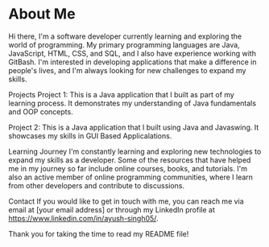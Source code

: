 # About Me
Hi there, I'm a software developer currently learning and exploring the world of programming. My primary programming languages are Java, JavaScript, HTML, CSS, and SQL, and I also have experience working with GitBash. I'm interested in developing applications that make a difference in people's lives, and I'm always looking for new challenges to expand my skills.

Projects
Project 1: This is a Java application that I built as part of my learning process. It demonstrates my understanding of Java fundamentals and OOP concepts.

Project 2: This is a Java application that I built using Java and Javaswing. It showcases my skills in GUI Based Applicalations.



Learning Journey
I'm constantly learning and exploring new technologies to expand my skills as a developer. Some of the resources that have helped me in my journey so far include online courses, books, and tutorials. I'm also an active member of online programming communities, where I learn from other developers and contribute to discussions.

Contact
If you would like to get in touch with me, you can reach me via email at [your email address] or through my LinkedIn profile at https://www.linkedin.com/in/ayush-singh05/.

Thank you for taking the time to read my README file!
